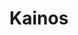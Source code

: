 ---
title: "Kainos"
link: http://www.kainos.com/
logo: "kainos_evolve.png"

events:                      # List of events sponsored
  - "18-gloucester"

# Sponsorship amount/resource for each event
18-gloucester: ""
---